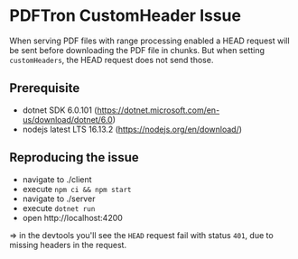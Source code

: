 # PDFTron CustomHeader Issue

When serving PDF files with range processing enabled a HEAD request will be sent before downloading the PDF file in chunks.
But when setting `customHeaders`, the HEAD request does not send those.

## Prerequisite
* dotnet SDK 6.0.101 (https://dotnet.microsoft.com/en-us/download/dotnet/6.0)
* nodejs latest LTS 16.13.2 (https://nodejs.org/en/download/)

## Reproducing the issue
* navigate to ./client
* execute `npm ci && npm start`
* navigate to ./server
* execute `dotnet run`
* open http://localhost:4200

=> in the devtools you'll see the `HEAD` request fail with status `401`, due to missing headers in the request.
